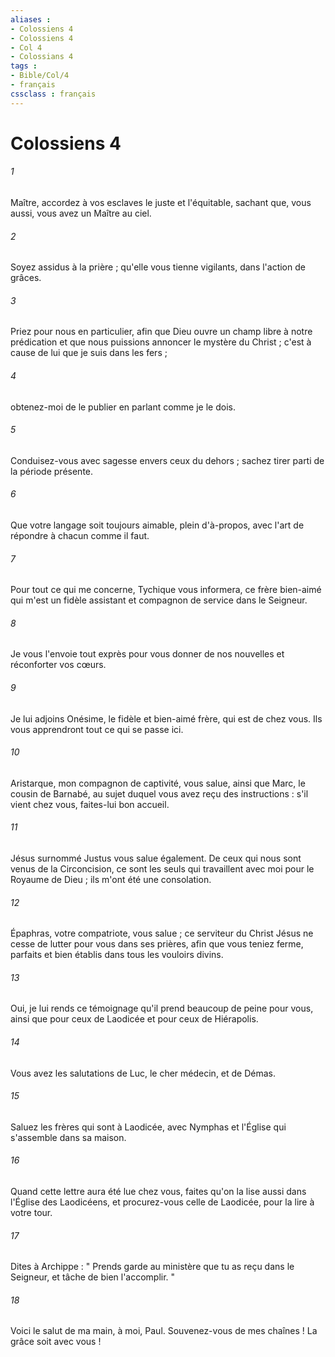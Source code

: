 ```yaml
---
aliases : 
- Colossiens 4
- Colossiens 4
- Col 4
- Colossians 4
tags : 
- Bible/Col/4
- français
cssclass : français
---
```


# Colossiens 4

###### 1
Maître, accordez à vos esclaves le juste et l'équitable, sachant que, vous aussi, vous avez un Maître au ciel. 
###### 2
Soyez assidus à la prière ; qu'elle vous tienne vigilants, dans l'action de grâces. 
###### 3
Priez pour nous en particulier, afin que Dieu ouvre un champ libre à notre prédication et que nous puissions annoncer le mystère du Christ ; c'est à cause de lui que je suis dans les fers ; 
###### 4
obtenez-moi de le publier en parlant comme je le dois. 
###### 5
Conduisez-vous avec sagesse envers ceux du dehors ; sachez tirer parti de la période présente. 
###### 6
Que votre langage soit toujours aimable, plein d'à-propos, avec l'art de répondre à chacun comme il faut. 
###### 7
Pour tout ce qui me concerne, Tychique vous informera, ce frère bien-aimé qui m'est un fidèle assistant et compagnon de service dans le Seigneur. 
###### 8
Je vous l'envoie tout exprès pour vous donner de nos nouvelles et réconforter vos cœurs. 
###### 9
Je lui adjoins Onésime, le fidèle et bien-aimé frère, qui est de chez vous. Ils vous apprendront tout ce qui se passe ici. 
###### 10
Aristarque, mon compagnon de captivité, vous salue, ainsi que Marc, le cousin de Barnabé, au sujet duquel vous avez reçu des instructions : s'il vient chez vous, faites-lui bon accueil. 
###### 11
Jésus surnommé Justus vous salue également. De ceux qui nous sont venus de la Circoncision, ce sont les seuls qui travaillent avec moi pour le Royaume de Dieu ; ils m'ont été une consolation. 
###### 12
Épaphras, votre compatriote, vous salue ; ce serviteur du Christ Jésus ne cesse de lutter pour vous dans ses prières, afin que vous teniez ferme, parfaits et bien établis dans tous les vouloirs divins. 
###### 13
Oui, je lui rends ce témoignage qu'il prend beaucoup de peine pour vous, ainsi que pour ceux de Laodicée et pour ceux de Hiérapolis. 
###### 14
Vous avez les salutations de Luc, le cher médecin, et de Démas. 
###### 15
Saluez les frères qui sont à Laodicée, avec Nymphas et l'Église qui s'assemble dans sa maison. 
###### 16
Quand cette lettre aura été lue chez vous, faites qu'on la lise aussi dans l'Église des Laodicéens, et procurez-vous celle de Laodicée, pour la lire à votre tour. 
###### 17
Dites à Archippe : " Prends garde au ministère que tu as reçu dans le Seigneur, et tâche de bien l'accomplir. " 
###### 18
Voici le salut de ma main, à moi, Paul. Souvenez-vous de mes chaînes ! La grâce soit avec vous ! 
